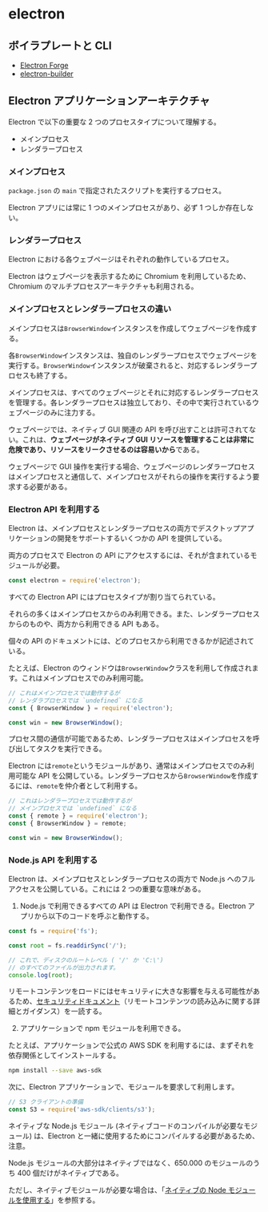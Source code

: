 # electron

## ボイラプレートと CLI

- [Electron Forge](https://electronforge.io/)
- [electron-builder](https://github.com/electron-userland/electron-builder)

## Electron アプリケーションアーキテクチャ

Electron で以下の重要な 2 つのプロセスタイプについて理解する。

- メインプロセス
- レンダラープロセス

### メインプロセス

`package.json` の `main` で指定されたスクリプトを実行するプロセス。

Electron アプリには常に 1 つのメインプロセスがあり、必ず 1 つしか存在しない。

### レンダラープロセス

Electron における各ウェブページはそれぞれの動作しているプロセス。

Electron はウェブページを表示するために Chromium を利用しているため、Chromium のマルチプロセスアーキテクチャも利用される。

### メインプロセスとレンダラープロセスの違い

メインプロセスは`BrowserWindow`インスタンスを作成してウェブページを作成する。

各`BrowserWindow`インスタンスは、独自のレンダラープロセスでウェブページを実行する。`BrowserWindow`インスタンスが破棄されると、対応するレンダラープロセスも終了する。

メインプロセスは、すべてのウェブページとそれに対応するレンダラープロセスを管理する。各レンダラープロセスは独立しており、その中で実行されているウェブページのみに注力する。

ウェブページでは、ネイティブ GUI 関連の API を呼び出すことは許可されてない。これは、**ウェブページがネイティブ GUI リソースを管理することは非常に危険であり、リソースをリークさせるのは容易いから**である。

ウェブページで GUI 操作を実行する場合、ウェブページのレンダラープロセスはメインプロセスと通信して、メインプロセスがそれらの操作を実行するよう要求する必要がある。

### Electron API を利用する

Electron は、メインプロセスとレンダラープロセスの両方でデスクトップアプリケーションの開発をサポートするいくつかの API を提供している。

両方のプロセスで Electron の API にアクセスするには、それが含まれているモジュールが必要。

```js
const electron = require('electron');
```

すべての Electron API にはプロセスタイプが割り当てられている。

それらの多くはメインプロセスからのみ利用できる。また、レンダラープロセスからのものや、両方から利用できる API もある。

個々の API のドキュメントには、どのプロセスから利用できるかが記述されている。

たとえば、Electron のウィンドウは`BrowserWindow`クラスを利用して作成されます。これはメインプロセスでのみ利用可能。

```js
// これはメインプロセスでは動作するが
// レンダラプロセスでは `undefined` になる
const { BrowserWindow } = require('electron');

const win = new BrowserWindow();
```

プロセス間の通信が可能であるため、レンダラープロセスはメインプロセスを呼び出してタスクを実行できる。

Electron には`remote`というモジュールがあり、通常はメインプロセスでのみ利用可能な API を公開している。レンダラープロセスから`BrowserWindow`を作成するには、`remote`を仲介者として利用する。

```js
// これはレンダラープロセスでは動作するが
// メインプロセスでは `undefined` になる
const { remote } = require('electron');
const { BrowserWindow } = remote;

const win = new BrowserWindow();
```

### Node.js API を利用する

Electron は、メインプロセスとレンダラープロセスの両方で Node.js へのフルアクセスを公開している。これには 2 つの重要な意味がある。

1.  Node.js で利用できるすべての API は Electron で利用できる。Electron アプリから以下のコードを呼ぶと動作する。

```js
const fs = require('fs');

const root = fs.readdirSync('/');

// これで、ディスクのルートレベル ( '/' か 'C:\')
// のすべてのファイルが出力されます。
console.log(root);
```

リモートコンテンツをロードにはセキュリティに大きな影響を与える可能性があるため、[セキュリティドキュメント](https://github.com/electron/i18n/blob/master/content/ja-JP/docs/tutorial/security.md)（リモートコンテンツの読み込みに関する詳細とガイダンス）を一読する。

2.  アプリケーションで npm モジュールを利用できる。

たとえば、アプリケーションで公式の AWS SDK を利用するには、まずそれを依存関係としてインストールする。

```bash
npm install --save aws-sdk
```

次に、Electron アプリケーションで、モジュールを要求して利用します。

```js
// S3 クライアントの準備
const S3 = require('aws-sdk/clients/s3');
```

ネイティブな Node.js モジュール (ネイティブコードのコンパイルが必要なモジュール) は、Electron と一緒に使用するためにコンパイルする必要があるため、注意。

Node.js モジュールの大部分はネイティブではなく、650.000 のモジュールのうち 400 個だけがネイティブである。

ただし、ネイティブモジュールが必要な場合は、「[ネイティブの Node モジュールを使用する](https://github.com/electron/i18n/blob/master/content/ja-JP/docs/tutorial/using-native-node-modules.md)」を参照する。
